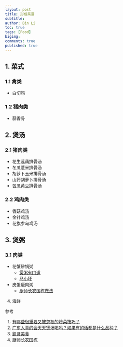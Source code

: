 ```yaml
---
layout: post
title: 形成菜谱
subtitle:
author: Bin Li
toc: true
tags: [Food]
bigimg: 
comments: true
published: true
---
```



## 1. 菜式
### 1.1 禽类
* 白切鸡
### 1.2 猪肉类
* 蒜香骨

## 2. 煲汤
### 2.1 猪肉类
* 花生莲藕排骨汤
* 冬瓜薏米排骨汤
* 胡萝卜玉米排骨汤
* 山药胡萝卜排骨汤
* 苦瓜黄豆排骨汤

### 2.2 鸡肉类
* 香菇鸡汤
* 金针鸡汤
* 花旗参乌鸡汤

## 3.  煲粥
### 3.1 肉类
* 花蟹砂锅粥
    * [煲粥有门道](https://www.bilibili.com/video/av59534733?from=search&seid=2432714276318808704)
    * [马小坏](https://www.bilibili.com/video/av31061442/?spm_id_from=333.788.videocard.0)
* 皮蛋瘦肉粥
    * [厨师长农国栋做法](https://www.bilibili.com/video/av53491076?from=search&seid=9403792848097367510)
4. 海鲜

参考
1. [有哪些很重要又被忽视的炒菜技巧？](https://www.zhihu.com/question/22467582/answer/21504075)
2. [广东人真的会天天煲汤喝吗？如果有的话都是什么品种？](https://www.zhihu.com/question/29476318/answer/74186595)
3. [凯哥美食](https://v.qq.com/vplus/222e3bdcd3760428def1e7c7ee68744c?page=video)
4. [厨师长农国栋](https://space.bilibili.com/415479453)

